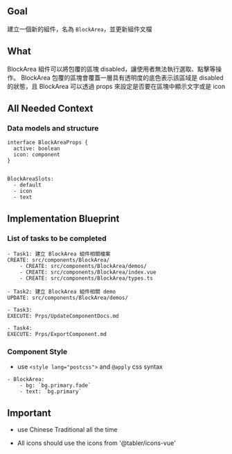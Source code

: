 ## Goal

建立一個新的組件，名為 `BlockArea`，並更新組件文檔

## What

BlockArea 組件可以將包覆的區塊 disabled，讓使用者無法執行選取、點擊等操作。
BlockArea 包覆的區塊會覆蓋一層具有透明度的底色表示該區域是 disabled 的狀態，且 BlockArea 可以透過 props 來設定是否要在區塊中顯示文字或是 icon

## All Needed Context

### Data models and structure

```
interface BlockAreaProps {
  active: boolean
  icon: component
}


BlockAreaSlots:
  - default
  - icon
  - text
```

## Implementation Blueprint

### List of tasks to be completed

```
- Task1: 建立 BlockArea 組件相關檔案
CREATE: src/components/BlockArea/
    - CREATE: src/components/BlockArea/demos/
    - CREATE: src/components/BlockArea/index.vue
    - CREATE: src/components/BlockArea/types.ts

- Task2: 建立 BlockArea 組件相關 demo
UPDATE: src/components/BlockArea/demos/

- Task3:
EXECUTE: Prps/UpdateComponentDocs.md

- Task4:
EXECUTE: Prps/ExportComponent.md
```

### Component Style

- use `<style lang="postcss">` and `@apply` css syntax

```
- BlockArea:
    - bg: `bg.primary.fade`
    - text: `bg.primary`
```

## Important

- use Chinese Traditional all the time

- All icons should use the icons from '@tabler/icons-vue'
